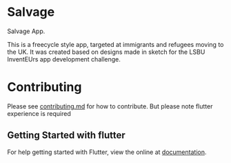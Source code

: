 # Salvage

Salvage App.

This is a freecycle style app, targeted at immigrants and refugees moving to the UK. 
It was created based on designs made in sketch for the LSBU InventEUrs app development challenge. 

# Contributing
Please see [contributing.md](https://github.com/jmanmini/Salvage-App/blob/master/CONTRIBUTING.md) for how to contribute. But please note flutter experience is required
## Getting Started with flutter
For help getting started with Flutter, view the online at
[documentation](https://flutter.io/).
